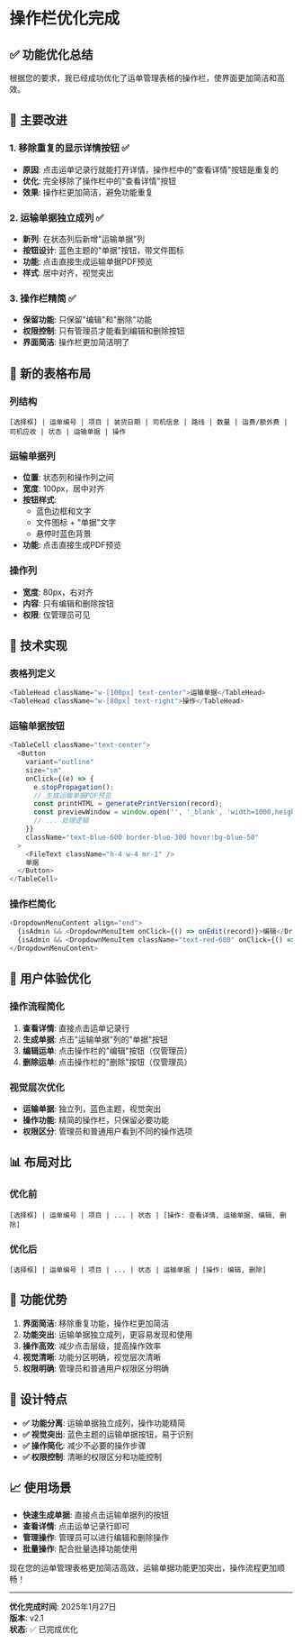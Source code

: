 # 操作栏优化完成

## ✅ **功能优化总结**

根据您的要求，我已经成功优化了运单管理表格的操作栏，使界面更加简洁和高效。

## 🎯 **主要改进**

### 1. **移除重复的显示详情按钮** ✅
- **原因**: 点击运单记录行就能打开详情，操作栏中的"查看详情"按钮是重复的
- **优化**: 完全移除了操作栏中的"查看详情"按钮
- **效果**: 操作栏更加简洁，避免功能重复

### 2. **运输单据独立成列** ✅
- **新列**: 在状态列后新增"运输单据"列
- **按钮设计**: 蓝色主题的"单据"按钮，带文件图标
- **功能**: 点击直接生成运输单据PDF预览
- **样式**: 居中对齐，视觉突出

### 3. **操作栏精简** ✅
- **保留功能**: 只保留"编辑"和"删除"功能
- **权限控制**: 只有管理员才能看到编辑和删除按钮
- **界面简洁**: 操作栏更加简洁明了

## 🎨 **新的表格布局**

### 列结构
```
[选择框] | 运单编号 | 项目 | 装货日期 | 司机信息 | 路线 | 数量 | 运费/额外费 | 司机应收 | 状态 | 运输单据 | 操作
```

### 运输单据列
- **位置**: 状态列和操作列之间
- **宽度**: 100px，居中对齐
- **按钮样式**: 
  - 蓝色边框和文字
  - 文件图标 + "单据"文字
  - 悬停时蓝色背景
- **功能**: 点击直接生成PDF预览

### 操作列
- **宽度**: 80px，右对齐
- **内容**: 只有编辑和删除按钮
- **权限**: 仅管理员可见

## 🔧 **技术实现**

### 表格列定义
```typescript
<TableHead className="w-[100px] text-center">运输单据</TableHead>
<TableHead className="w-[80px] text-right">操作</TableHead>
```

### 运输单据按钮
```typescript
<TableCell className="text-center">
  <Button
    variant="outline"
    size="sm"
    onClick={(e) => {
      e.stopPropagation();
      // 生成运输单据PDF预览
      const printHTML = generatePrintVersion(record);
      const previewWindow = window.open('', '_blank', 'width=1000,height=800,scrollbars=yes');
      // ... 处理逻辑
    }}
    className="text-blue-600 border-blue-300 hover:bg-blue-50"
  >
    <FileText className="h-4 w-4 mr-1" />
    单据
  </Button>
</TableCell>
```

### 操作栏简化
```typescript
<DropdownMenuContent align="end">
  {isAdmin && <DropdownMenuItem onClick={() => onEdit(record)}>编辑</DropdownMenuItem>}
  {isAdmin && <DropdownMenuItem className="text-red-600" onClick={() => onDelete(record.id)}>删除</DropdownMenuItem>}
</DropdownMenuContent>
```

## 🎯 **用户体验优化**

### 操作流程简化
1. **查看详情**: 直接点击运单记录行
2. **生成单据**: 点击"运输单据"列的"单据"按钮
3. **编辑运单**: 点击操作栏的"编辑"按钮（仅管理员）
4. **删除运单**: 点击操作栏的"删除"按钮（仅管理员）

### 视觉层次优化
- **运输单据**: 独立列，蓝色主题，视觉突出
- **操作功能**: 精简的操作栏，只保留必要功能
- **权限区分**: 管理员和普通用户看到不同的操作选项

## 📊 **布局对比**

### 优化前
```
[选择框] | 运单编号 | 项目 | ... | 状态 | [操作: 查看详情, 运输单据, 编辑, 删除]
```

### 优化后
```
[选择框] | 运单编号 | 项目 | ... | 状态 | 运输单据 | [操作: 编辑, 删除]
```

## 🚀 **功能优势**

1. **界面简洁**: 移除重复功能，操作栏更加简洁
2. **功能突出**: 运输单据独立成列，更容易发现和使用
3. **操作高效**: 减少点击层级，提高操作效率
4. **视觉清晰**: 功能分区明确，视觉层次清晰
5. **权限明确**: 管理员和普通用户权限区分明确

## 🎨 **设计特点**

- **✅ 功能分离**: 运输单据独立成列，操作功能精简
- **✅ 视觉突出**: 蓝色主题的运输单据按钮，易于识别
- **✅ 操作简化**: 减少不必要的操作步骤
- **✅ 权限控制**: 清晰的权限区分和功能控制

## 📈 **使用场景**

- **快速生成单据**: 直接点击运输单据列的按钮
- **查看详情**: 点击运单记录行即可
- **管理操作**: 管理员可以进行编辑和删除操作
- **批量操作**: 配合批量选择功能使用

现在您的运单管理表格更加简洁高效，运输单据功能更加突出，操作流程更加顺畅！

---
**优化完成时间**: 2025年1月27日  
**版本**: v2.1  
**状态**: ✅ 已完成优化
